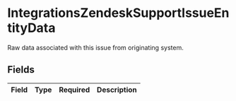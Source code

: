 # IntegrationsZendeskSupportIssueEntityData

Raw data associated with this issue from originating system.


## Fields

| Field       | Type        | Required    | Description |
| ----------- | ----------- | ----------- | ----------- |